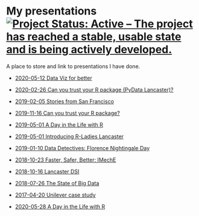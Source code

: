 # My presentations [![Project Status: Active – The project has reached a stable, usable state and is being actively developed.](https://www.repostatus.org/badges/latest/active.svg)](https://www.repostatus.org/#active)

A place to store and link to presentations I have done.
* [2020-05-12 Data Viz for better]()

* [2020-02-26 Can you trust your R package (PyData Lancaster)?](https://trianglegirl.github.io/presentations/2019-11-16-trust-your-pkg/2019-11-16-trust-your-pkg.html#1)

* [2019-02-05 Stories from San Francisco](https://rladies.github.io/meetup-presentations_lancaster/2020-02-05-rmarkdown/rstudio_conf/rstudio_conf.html#1)

* [2019-11-16 Can you trust your R package?](https://trianglegirl.github.io/presentations/2019-11-16-trust-your-pkg/2019-11-16-trust-your-pkg.html#1)

* [2019-05-01 A Day in the Life with R](https://trianglegirl.github.io/presentations/2019-05-01-day-in-the-life/day-in-the-life.html#1)

* [2019-05-01 Introducing R-Ladies Lancaster](https://trianglegirl.github.io/presentations/2019-05-01-introducing-rladies-lancaster/introducing-rladies-lancaster.html#1)

* [2019-01-10 Data Detectives: Florence Nightingale Day](https://trianglegirl.github.io/presentations/2019-01-10-data-detective/2019-01-10-data-detective.html#1)

* [2018-10-23 Faster, Safer, Better: IMechE](https://trianglegirl.github.io/presentations/2018-10-23-mind-the-gap-iMechE/2018-10-23-mind-the-gap-iMechE.html#1)

* [2018-10-16 Lancaster DSI](https://trianglegirl.github.io/presentations/2018-10-16-lancaster-dsi/2018-10-16-lancaster-dsi.html#1)

* [2018-07-26 The State of Big Data](https://trianglegirl.github.io/presentations/2018-07-26-the-state-of-big-data/the-state-of-big-data.html#1)

* [2017-04-20 Unilever case study](https://trianglegirl.github.io/presentations/2017-04-20-unilever-case-study/2017-04-20-unilever-case-study#1)

* [2020-05-28 A Day in the Life with R](https://trianglegirl.github.io/presentations/2020-05-28-day-in-the-life-barclays/day-in-the-life.html#1)



